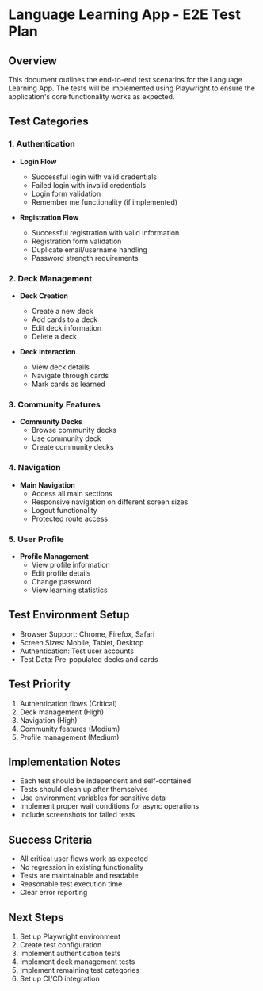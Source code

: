 # Language Learning App - E2E Test Plan

## Overview
This document outlines the end-to-end test scenarios for the Language Learning App. The tests will be implemented using Playwright to ensure the application's core functionality works as expected.

## Test Categories

### 1. Authentication
- **Login Flow**
  - Successful login with valid credentials
  - Failed login with invalid credentials
  - Login form validation
  - Remember me functionality (if implemented)

- **Registration Flow**
  - Successful registration with valid information
  - Registration form validation
  - Duplicate email/username handling
  - Password strength requirements

### 2. Deck Management
- **Deck Creation**
  - Create a new deck
  - Add cards to a deck
  - Edit deck information
  - Delete a deck

- **Deck Interaction**
  - View deck details
  - Navigate through cards
  - Mark cards as learned

### 3. Community Features
- **Community Decks**
  - Browse community decks
  - Use community deck
  - Create community decks

### 4. Navigation
- **Main Navigation**
  - Access all main sections
  - Responsive navigation on different screen sizes
  - Logout functionality
  - Protected route access

### 5. User Profile
- **Profile Management**
  - View profile information
  - Edit profile details
  - Change password
  - View learning statistics

## Test Environment Setup
- Browser Support: Chrome, Firefox, Safari
- Screen Sizes: Mobile, Tablet, Desktop
- Authentication: Test user accounts
- Test Data: Pre-populated decks and cards

## Test Priority
1. Authentication flows (Critical)
2. Deck management (High)
3. Navigation (High)
4. Community features (Medium)
5. Profile management (Medium)

## Implementation Notes
- Each test should be independent and self-contained
- Tests should clean up after themselves
- Use environment variables for sensitive data
- Implement proper wait conditions for async operations
- Include screenshots for failed tests

## Success Criteria
- All critical user flows work as expected
- No regression in existing functionality
- Tests are maintainable and readable
- Reasonable test execution time
- Clear error reporting

## Next Steps
1. Set up Playwright environment
2. Create test configuration
3. Implement authentication tests
4. Implement deck management tests
5. Implement remaining test categories
6. Set up CI/CD integration 